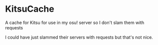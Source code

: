 # KitsuCache
A cache for Kitsu for use in my osu! server so I don't slam them with requests

I could have just slammed their servers with requests but that's not nice.
